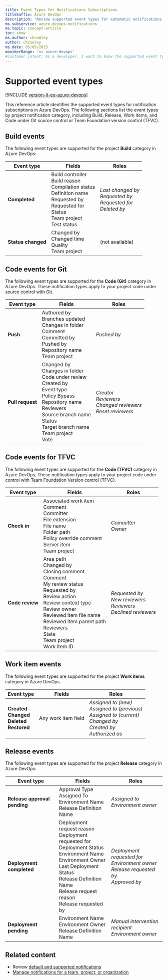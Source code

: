 ```yaml
---
title: Event Types for Notifications Subscriptions
titleSuffix: Azure DevOps
description: "Review supported event types for automatic notifications in Azure DevOps: build or release, code under Git or TFVC source control, and work items."
ms.subservice: azure-devops-notifications
ms.topic: concept-article
toc: show
ms.author: chcomley
author: chcomley
ms.date: 05/05/2025
monikerRange: '<= azure-devops'
#customer intent: As a developer, I want to know the supported event types, so I can set up automatic notifications for my projects in Azure DevOps.
---
```


# Supported event types

[!INCLUDE [version-lt-eq-azure-devops](../../includes/version-lt-eq-azure-devops.md)]

This reference article identifies the supported event types for notification subscriptions in Azure DevOps. The following sections list the event types by project notification category, including Build, Release, Work items, and Code under Git source control or Team Foundation version control (TFVC). 

## Build events

The following event types are supported for the project **Build** category in Azure DevOps:

|Event type |Fields |Roles |  
|-----------|-------|------|
| **Completed**      | Build controller <br> Build reason <br> Compilation status <br> Definition name <br> Requested by <br> Requested for <br> Status <br> Team project <br> Test status | _Last changed by_ <br> _Requested by_ <br> _Requested for_ <br> _Deleted by_ |
| **Status changed** |Changed by <br> Changed time <br> Quality <br> Team project | (not available) |

## Code events for Git

The following event types are supported for the **Code (Git)** category in Azure DevOps. These notification types apply to your project code under source control with Git. 

|Event type |Fields |Roles |  
|-----------|-------|------|
| **Push**         | Authored by <br> Branches updated <br> Changes in folder <br> Comment <br> Committed by <br> Pushed by <br> Repository name <br> Team project | _Pushed by_ |
| **Pull request** | Changed by <br> Changes in folder <br> Code under review <br> Created by <br> Event type <br> Policy Bypass <br> Repository name <br> Reviewers <br> Source branch name <br> Status <br> Target branch name <br> Team project <br> Vote | _Creator_ <br> _Reviewers_ <br> _Changed reviewers_ <br> _Reset reviewers_ |

## Code events for TFVC

The following event types are supported for the **Code (TFVC)** category in Azure DevOps. These notification types apply to your project code under control with Team Foundation Version control (TFVC).

|Event type |Fields |Roles |  
|-----------|-------|------|
| **Check in**    | Associated work item <br> Comment <br> Committer <br> File extension <br> File name <br> Folder path <br> Policy override comment <br> Server item <br> Team project | _Committer_ <br> _Owner_ |
| **Code review** | Area path <br> Changed by <br> Closing comment <br> Comment <br> My review status <br> Requested by <br> Review action <br> Review context type <br> Review owner <br> Reviewed item file name <br> Reviewed item parent path <br> Reviewers <br> State <br> Team project <br> Work item ID | _Requested by_ <br> _New reviewers_ <br> _Reviewers_ <br> _Declined reviewers_ |

## Work item events

The following event types are supported for the project **Work items** category in Azure DevOps. 

|Event type |Fields |Roles |  
|-----------|-------|------|
| **Created** <br> **Changed** <br> **Deleted** <br> **Restored** | Any work item field | _Assigned to (new)_ <br> _Assigned to (previous)_ <br> _Assigned to (current)_ <br> _Changed by_ <br> _Created by_ <br> _Authorized as_ |

## Release events

The following event types are supported for the project **Release** category in Azure DevOps:

|Event type |Fields |Roles |  
|-----------|-------|------|
| **Release approval pending** | Approval Type <br> Assigned To <br> Environment Name <br> Release Definition Name | _Assigned to_ <br> _Environment owner_ |
| **Deployment completed**     | Deployment request reason <br> Deployment requested for <br> Deployment Status <br> Environment Name <br> Environment Owner <br> Last Deployment Status <br> Release Definition Name <br> Release request reason <br> Release requested by | _Deployment requested for_ <br> _Environment owner_ <br> _Release requested by_ <br> _Approved by_ |
| **Deployment pending**       | Environment Name <br> Environment Owner <br> Release Definition Name | _Manual intervention recipient_ <br> _Environment owner_ |  

## Related content

- Review [default and supported notifications](oob-built-in-notifications.md)
- [Manage notifications for a team, project, or organization](manage-team-group-global-organization-notifications.md)